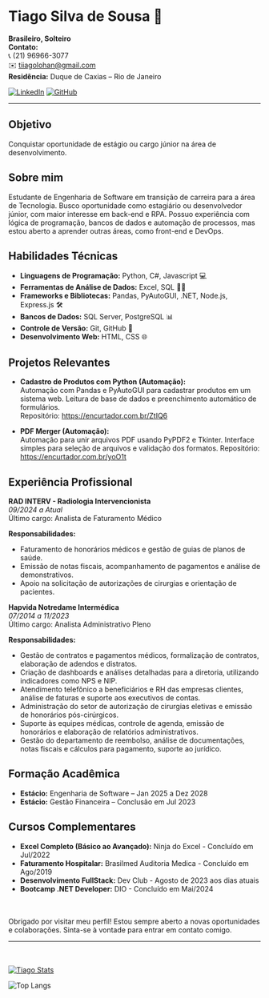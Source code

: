 # Tiago Silva de Sousa 👋

**Brasileiro, Solteiro**  
**Contato:**  
📞 (21) 96966-3077  
✉️ tiiagolohan@gmail.com  
**Residência:** Duque de Caxias – Rio de Janeiro

[![LinkedIn](https://img.shields.io/badge/LinkedIn-blue?style=for-the-badge&logo=linkedin)](https://www.linkedin.com/in/tiagolohan) [![GitHub](https://img.shields.io/badge/GitHub-black?style=for-the-badge&logo=github)](https://github.com/tiagoLohan)

---

## Objetivo

Conquistar oportunidade de estágio ou cargo júnior na área de desenvolvimento.

## Sobre mim

Estudante de Engenharia de Software em transição de carreira para a área de Tecnologia. Busco oportunidade como estagiário ou desenvolvedor júnior, com maior interesse em back-end e RPA. Possuo experiência com lógica de programação, bancos de dados e automação de processos, mas estou aberto a aprender outras áreas, como front-end e DevOps.

## Habilidades Técnicas

- **Linguagens de Programação:** Python, C#, Javascript 💻
- **Ferramentas de Análise de Dados:** Excel, SQL 💼🎲
- **Frameworks e Bibliotecas:** Pandas, PyAutoGUI, .NET, Node.js, Express.js 🛠️
- **Bancos de Dados:** SQL Server, PostgreSQL 📊
- **Controle de Versão:** Git, GitHub 🌳
- **Desenvolvimento Web:** HTML, CSS 🌐

## Projetos Relevantes

- **Cadastro de Produtos com Python (Automação):**  
  Automação com Pandas e PyAutoGUI para cadastrar produtos em um sistema web.
  Leitura de base de dados e preenchimento automático de formulários.  
  Repositório: https://encurtador.com.br/ZtIQ6

- **PDF Merger (Automação):**  
  Automação para unir arquivos PDF usando PyPDF2 e Tkinter.
  Interface simples para seleção de arquivos e validação dos formatos.
  Repositório: https://encurtador.com.br/yoO1t

## Experiência Profissional

**RAD INTERV - Radiologia Intervencionista**  
_09/2024 a Atual_  
Último cargo: Analista de Faturamento Médico

**Responsabilidades:**

- Faturamento de honorários médicos e gestão de guias de planos de saúde.
- Emissão de notas fiscais, acompanhamento de pagamentos e análise de demonstrativos.
- Apoio na solicitação de autorizações de cirurgias e orientação de pacientes.

**Hapvida Notredame Intermédica**  
_07/2014 a 11/2023_  
Último cargo: Analista Administrativo Pleno

**Responsabilidades:**

- Gestão de contratos e pagamentos médicos, formalização de contratos, elaboração de adendos e distratos.
- Criação de dashboards e análises detalhadas para a diretoria, utilizando indicadores como NPS e NIP.
- Atendimento telefônico a beneficiários e RH das empresas clientes, análise de faturas e suporte aos executivos de contas.
- Administração do setor de autorização de cirurgias eletivas e emissão de honorários pós-cirúrgicos.
- Suporte às equipes médicas, controle de agenda, emissão de honorários e elaboração de relatórios administrativos.
- Gestão do departamento de reembolso, análise de documentações, notas fiscais e cálculos para pagamento, suporte ao jurídico.

## Formação Acadêmica

- **Estácio:** Engenharia de Software – Jan 2025 a Dez 2028
- **Estácio:** Gestão Financeira – Conclusão em Jul 2023

## Cursos Complementares

- **Excel Completo (Básico ao Avançado):** Ninja do Excel - Concluído em Jul/2022
- **Faturamento Hospitalar:** Brasilmed Auditoria Medica - Concluído em Ago/2019
- **Desenvolvimento FullStack:** Dev Club - Agosto de 2023 aos dias atuais
- **Bootcamp .NET Developer:** DIO - Concluído em Mai/2024

<br><br>
Obrigado por visitar meu perfil! Estou sempre aberto a novas oportunidades e colaborações. Sinta-se à vontade para entrar em contato comigo.

---

<br><br>
[![Tiago Stats](https://github-readme-stats.vercel.app/api?username=tiagoLohan)](https://github.com/anuraghazra/github-readme-stats)

![Top Langs](https://github-readme-stats.vercel.app/api/top-langs/?username=tiagoLohan&layout=compact)
